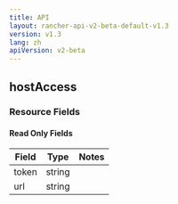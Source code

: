 ```yaml
---
title: API
layout: rancher-api-v2-beta-default-v1.3
version: v1.3
lang: zh
apiVersion: v2-beta
---
```


## hostAccess



### Resource Fields


#### Read Only Fields

Field | Type   | Notes
---|---|---
token | string  | 
url | string  | 


<br>
